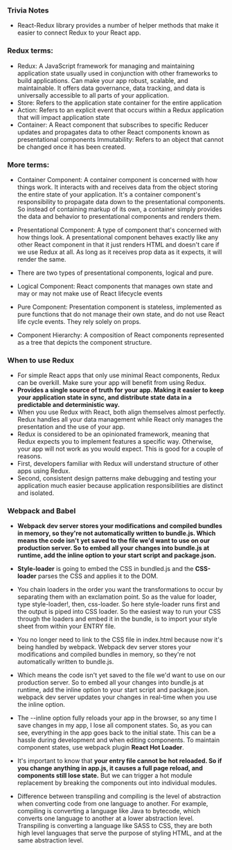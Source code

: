 ### Trivia Notes
* React-Redux library provides a number of helper methods that make it easier to connect Redux to your React app.

### Redux terms:
* Redux: A JavaScript framework for managing and maintaining application state usually used in conjunction with other frameworks to build applications. Can make your app robust, scalable, and maintainable. It offers data governance, data tracking, and data is universally accessible to all parts of your application.
* Store: Refers to the application state container for the entire application
* Action: Refers to an explicit event that occurs within a Redux application that will impact application state
* Container: A React component that subscribes to specific Reducer updates and propagates data to other React components known as presentational components
Immutability: Refers to an object that cannot be changed once it has been created.

### More terms:
* Container Component: A container component is concerned with how things work. It interacts with and receives data from the object storing the entire state of your application. It's a container component's responsibility to propagate data down to the presentational components. So instead of containing markup of its own, a container simply provides the data and behavior to presentational components and renders them.
* Presentational Component: A type of component that's concerned with how things look. A presentational component behaves exactly like any other React component in that it just renders HTML and doesn't care if we use Redux at all. As long as it receives prop data as it expects, it will render the same.
* There are two types of presentational components, logical and pure.

* Logical Component: React components that manages own state and may or may not make use of React lifecycle events
* Pure Component: Presentation component is stateless, implemented as pure functions that do not manage their own state, and do not use React life cycle events. They rely solely on props.
* Component Hierarchy: A composition of React components represented as a tree that depicts the component structure.

### When to use Redux
* For simple React apps that only use minimal React components, Redux can be overkill. Make sure your app will benefit from using Redux.
* **Provides a single source of truth for your app. Making it easier to keep your application state in sync, and distribute state data in a predictable and deterministic way.**
* When you use Redux with React, both align themselves almost perfectly. Redux handles all your data management while React only manages the presentation and the use of your app.
* Redux is considered to be an opinionated framework, meaning that Redux expects you to implement features a specific way. Otherwise, your app will not work as you would expect. This is good for a couple of reasons.
* First, developers familiar with Redux will understand structure of other apps using Redux.
* Second, consistent design patterns make debugging and testing your application much easier because application responsibilities are distinct and isolated.


### Webpack and Babel
* **Webpack dev server stores your modifications and compiled bundles in memory, so they're not automatically written to bundle.js. Which means the code isn't yet saved to the file we'd want to use on our production server. So to embed all your changes into bundle.js at runtime, add the inline option to your start script and package.json.**

* **Style-loader** is going to embed the CSS in bundled.js and the **CSS-loader** parses the CSS and applies it to the DOM.

* You chain loaders in the order you want the transformations to occur by separating them with an exclamation point. So as the value for loader, type style-loader!, then, css-loader. So here style-loader runs first and the output is piped into CSS loader. So the easiest way to run your CSS through the loaders and embed it in the bundle, is to import your style sheet from within your ENTRY file.

* You no longer need to link to the CSS file in index.html because now it's being handled by webpack. Webpack dev server stores your modifications and compiled bundles in memory, so they're not automatically written to bundle.js.

* Which means the code isn't yet saved to the file we'd want to use on our production server. So to embed all your changes into bundle.js at runtime, add the inline option to your start script and package.json. webpack dev server updates your changes in real-time when you use the inline option.

* The --inline option fully reloads your app in the browser, so any time I save changes in my app, I lose all component states. So, as you can see, everything in the app goes back to the initial state. This can be a hassle during development and when editing components. To maintain component states, use webpack plugin **React Hot Loader**.

* It's important to know that **your entry file cannot be hot reloaded. So if you change anything in app.js, it causes a full page reload, and components still lose state.** But we can trigger a hot module replacement by breaking the components out into individual modules.

* Difference between transpiling and compiling is the level of abstraction when converting code from one language to another. For example, compiling is converting a language like Java to bytecode, which converts one language to another at a lower abstraction level. Transpiling is converting a language like SASS to CSS, they are both high level languages that serve the purpose of styling HTML, and at the same abstraction level.
